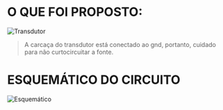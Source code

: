 # O QUE FOI PROPOSTO:
![Transdutor](https://i.imgur.com/MxGbQ1l.png)
> A carcaça do transdutor está conectado ao gnd, portanto, cuidado para não curtocircuitar a fonte.
# ESQUEMÁTICO DO CIRCUITO
![Esquemático](https://i.imgur.com/UaYZl3P.png)

